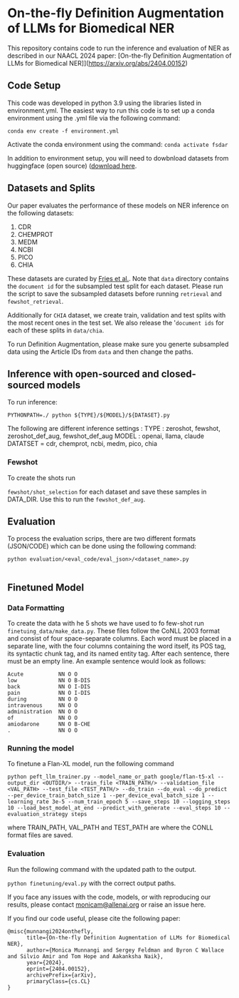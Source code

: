 # On-the-fly Definition Augmentation of LLMs for Biomedical NER
This repository contains code to run the inference and evaluation of NER as described in our NAACL 2024 paper: [On-the-fly Definition Augmentation of LLMs for Biomedical NER]](https://arxiv.org/abs/2404.00152)

## Code Setup
This code was developed in python 3.9 using the libraries listed in environment.yml. The easiest way to run this code is to set up a conda environment using the .yml file via the following command:

```conda env create -f environment.yml```

Activate the conda environment using the command: ```conda activate fsdar```

In addition to environment setup, you will need to dowbnload datasets from huggingface (open source) ([download here](https://huggingface.co/bigbio). 


## Datasets and Splits

Our paper evaluates the performance of these models on NER inference on the following datasets:

1. CDR
2. CHEMPROT
3. MEDM
4. NCBI
5. PICO
6. CHIA

These datasets are curated by [Fries et al.](https://arxiv.org/abs/2206.15076). Note that `data` directory contains the `document id` for the subsampled test split for each dataset. Please run the script to save the subsampled datasets before running `retrieval` and `fewshot_retrieval`. 

Additionally for `CHIA` dataset, we create train, validation and test splits with the most recent ones in the test set. We also release the '`document ids` for each of these splits in `data/chia`. 

To run Definition Augmentation, please make sure you generte subsampled data using the Article IDs from `data` and then change the paths.

## Inference with open-sourced and closed-sourced models


To run inference:

`PYTHONPATH=./ python ${TYPE}/${MODEL}/${DATASET}.py` 

The following are different inference settings : 
TYPE  : zeroshot, fewshot, zeroshot_def_aug, fewshot_def_aug
MODEL : openai, llama, claude
DATATSET = cdr, chemprot, ncbi, medm, pico, chia

### Fewshot 

To create the shots run

`fewshot/shot_selection` for each dataset and save these samples in DATA_DIR. Use this to run the `fewshot_def_aug`.

## Evaluation
To process the evaluation scrips, there are two different formats (JSON/CODE) which can be done using the following command:

```
python evaluation/<eval_code/eval_json>/<dataset_name>.py 


```
## Finetuned Model

### Data Formatting 
To create the data with he 5 shots we have used to fo few-shot run `finetuing_data/make_data.py`. These files follow the CoNLL 2003 format and consist of four space-separate columns. Each word must be placed in a separate line, with the four columns containing the word itself, its POS tag, its syntactic chunk tag, and its named entity tag. After each sentence, there must be an empty line. An example sentence would look as follows:

```
Acute           NN O O
low             NN O B-DIS
back            NN O I-DIS
pain            NN O I-DIS
during          NN O O
intravenous     NN O O
administration  NN O O
of              NN O O
amiodarone      NN O B-CHE
.               NN O O
```

### Running the model 
To finetune a Flan-XL model, run the following command 

```python peft_llm_trainer.py --model_name_or_path google/flan-t5-xl --output_dir <OUTDIR/> --train_file <TRAIN_PATH/> --validation_file <VAL_PATH> --test_file <TEST_PATH/> --do_train --do_eval --do_predict --per_device_train_batch_size 1 --per_device_eval_batch_size 1 --learning_rate 3e-5 --num_train_epoch 5 --save_steps 10 --logging_steps 10 --load_best_model_at_end --predict_with_generate --eval_steps 10 --evaluation_strategy steps```

where TRAIN_PATH, VAL_PATH and TEST_PATH are where the CONLL format files are saved.

### Evaluation

Run the following command with the updated path to the output.

`python finetuning/eval.py` with the correct output paths.


If you face any issues with the code, models, or with reproducing our results, please contact monicam@allenai.org or raise an issue here.

If you find our code useful, please cite the following paper:

```
@misc{munnangi2024onthefly,
      title={On-the-fly Definition Augmentation of LLMs for Biomedical NER}, 
      author={Monica Munnangi and Sergey Feldman and Byron C Wallace and Silvio Amir and Tom Hope and Aakanksha Naik},
      year={2024},
      eprint={2404.00152},
      archivePrefix={arXiv},
      primaryClass={cs.CL}
}
```
